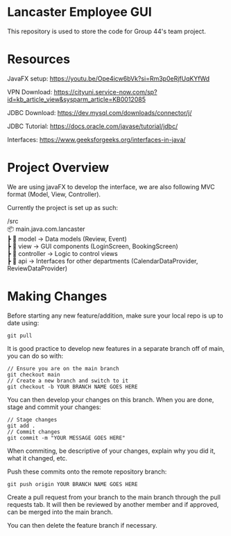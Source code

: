 
# Lancaster Employee GUI

This repository is used to store the code for Group 44's team project.

# Resources

JavaFX setup:
https://youtu.be/Ope4icw6bVk?si=Rm3p0eRjfUqKYfWd

VPN Download:
https://cityuni.service-now.com/sp?id=kb_article_view&sysparm_article=KB0012085

JDBC Download:
https://dev.mysql.com/downloads/connector/j/

JDBC Tutorial:
https://docs.oracle.com/javase/tutorial/jdbc/  

Interfaces:
https://www.geeksforgeeks.org/interfaces-in-java/

# Project Overview

We are using javaFX to develop the interface, we are also following MVC format (Model, View, Controller).

Currently the project is set up as such:

/src  
📦 main.java.com.lancaster  
 ┣ 📂 model          → Data models (Review, Event)  
 ┣ 📂 view           → GUI components (LoginScreen, BookingScreen)   
 ┣ 📂 controller     → Logic to control views  
 ┣ 📂 api            → Interfaces for other departments (CalendarDataProvider, ReviewDataProvider)  

# Making Changes

Before starting any new feature/addition, make sure your local repo is up to date using:
 ```
git pull
```
It is good practice to develop new features in a separate branch off of main, you can do so with:
```
// Ensure you are on the main branch
git checkout main
// Create a new branch and switch to it
git checkout -b YOUR BRANCH NAME GOES HERE
```
You can then develop your changes on this branch. When you are done, stage and commit your changes:
```
// Stage changes
git add .
// Commit changes
git commit -m "YOUR MESSAGE GOES HERE"
```
When commiting, be descriptive of your changes, explain why you did it, what it changed, etc.

Push these commits onto the remote repository branch:
```
git push origin YOUR BRANCH NAME GOES HERE
```

Create a pull request from your branch to the main branch through the pull requests tab. It will then be reviewed by another member and if approved, can be merged into the main branch.

You can then delete the feature branch if necessary.
